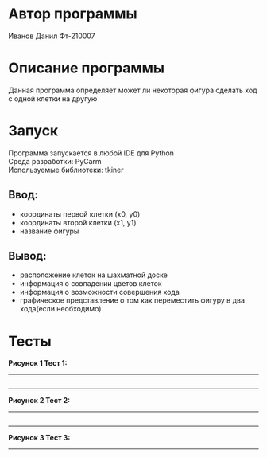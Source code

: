 # Автор программы
Иванов Данил Фт-210007
# Описание программы 
Данная программа определяет может ли некоторая фигура сделать ход с одной клетки на другую
# Запуск
Программа запускается в любой IDE для Python\
Среда разработки: PyCarm\
Используемые библиотеки: tkiner
## Ввод:
- координаты первой клетки (x0, y0)
- координаты второй клетки (x1, y1)
- название фигуры
## Вывод:
- расположение клеток на шахматной доске
- информация о совпадении цветов клеток
- информация о возможности совершения хода
- графическое представление о том как переместить фигуру в два хода(если необходимо)
# Тесты
**Рисунок 1 Тест 1:** 
___
![]()
___
**Рисунок 2 Тест 2:** 
___
![]()
___
**Рисунок 3 Тест 3:** 
___
![]()